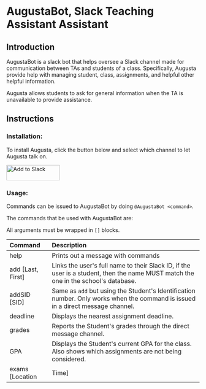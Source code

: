 # AugustaBot, Slack Teaching Assistant Assistant
## Introduction 
AugustaBot is a slack bot that helps oversee a Slack channel made for
communication between TAs and students of a class. Specifically, Augusta
provide help with managing student, class, assignments, and helpful other
helpful information.

Augusta allows students to ask for general information when the TA is
unavailable to provide assistance.

## Instructions
### Installation:
To install Augusta, click the button below and select which channel to let Augusta talk on.

<a href="https://slack.com/oauth/authorize?scope=incoming-webhook,commands,bot&client_id=373725849472.409848327092"><img alt="Add to Slack" height="40" width="139" src="https://platform.slack-edge.com/img/add_to_slack.png" srcset="https://platform.slack-edge.com/img/add_to_slack.png 1x, https://platform.slack-edge.com/img/add_to_slack@2x.png 2x" /></a>

### Usage: 
Commands can be issued to AugustaBot by doing `@AugustaBot <command>`. 

The commands that be used with AugustaBot are:

All arguments must be wrapped in `[]` blocks.

|**Command**|**Description**|
|:-|:-|
|help|Prints out a message with commands|
|add [Last, First]|Links the user's full name to their Slack ID, if the user is a student, then the name MUST match the one in the school's database.|
|addSID [SID]|Same as `add` but using the Student's Identification number. Only works when the command is issued in a direct message channel.|
|deadline|Displays the nearest assignment deadline.|
|grades|Reports the Student's grades through the direct message channel.|
|GPA|Displays the Student's current GPA for the class. Also shows which assignments are not being considered.|
|exams [Location|Time]|Displays upcoming exams/quizzes information. If `Location` or `Time` is provided, then only display that information.|
